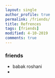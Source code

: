 ```yaml
---
layout: single
author_profile: true
permalink: /friends/
title: Refrences
tags: [friends]
modified: 4-10-2019
comments: true
---
```


###  friends
*  babak roshani    
* 